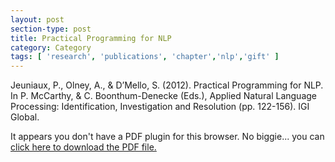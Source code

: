 ```yaml
---
layout: post
section-type: post
title: Practical Programming for NLP
category: Category
tags: [ 'research', 'publications', 'chapter','nlp','gift' ]
---
```

Jeuniaux, P., Olney, A., & D’Mello, S. (2012). Practical Programming for NLP. In P. McCarthy, & C. Boonthum-Denecke (Eds.), Applied Natural Language Processing: Identification, Investigation and Resolution (pp. 122-156). IGI Global. 

<object data="https://umdrive.memphis.edu/aolney/public/publications/Jeuniaux_Olney_DMello_FINAL_check.pdf" type="application/pdf" width="100%" height="600px">
 
  <p>It appears you don't have a PDF plugin for this browser.
  No biggie... you can <a href="https://umdrive.memphis.edu/aolney/public/publications/Jeuniaux_Olney_DMello_FINAL_check.pdf">click here to
  download the PDF file.</a></p>
  
</object>
